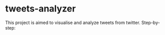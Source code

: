 # tweets-analyzer
This project is aimed to visualise and analyze tweets from twitter. Step-by-step:
